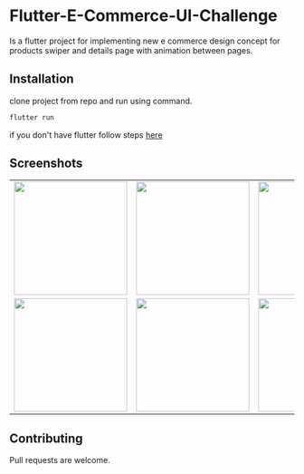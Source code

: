 # Flutter-E-Commerce-UI-Challenge
Is a flutter project for implementing new e commerce design concept for products swiper and details page with animation between pages.

## Installation

clone project from repo and run using command.

```bash
flutter run
```

if you don't have flutter follow steps [here](https://flutter.dev/docs/get-started/install)


## Screenshots
<table>

<tr>
    <td> <img src="https://user-images.githubusercontent.com/24971915/136279943-8540a417-58f6-4f7b-922d-2828af7f2f8d.png" width="200" /></td>
    <td><img src="https://user-images.githubusercontent.com/24971915/136279945-019d8a95-7ced-494e-af58-63b093196ad1.png" width="200" /></td>
    <td> <img src="https://user-images.githubusercontent.com/24971915/136279914-93b63a3b-2dd9-49c9-abf5-b2a590c1888a.png" width="200" /></td>
    <td> <img src="https://user-images.githubusercontent.com/24971915/136279920-b6cf7c53-7fb1-4428-a21f-47a26f8b576f.png" width="200" /></td>
    <td> <img src="https://user-images.githubusercontent.com/24971915/136279923-c2937ed0-e205-4384-81f1-06ef856f7af8.png" width="200" /></td>
    </tr>

<tr> 
    <td> <img src="https://user-images.githubusercontent.com/24971915/136279926-3fb83558-10fe-4a9f-93d4-fc4867f8bab9.png" width="200" /></td>
            <td> <img src="https://user-images.githubusercontent.com/24971915/136279928-9ed28b42-b1ed-49df-b3a5-eeb3e4765d14.png" width="200" /></td>
    <td> <img src="https://user-images.githubusercontent.com/24971915/136279931-1407703d-3561-4c49-a97b-c0baaa84e72e.png" width="200" /></td>
    <td> <img src="https://user-images.githubusercontent.com/24971915/136279933-b5acec4c-aeb3-4fcd-80b4-9c28a37f22e9.png" width="200" /></td>
    <td> <img src="https://user-images.githubusercontent.com/24971915/136279935-35f821db-2c21-4ecf-99a0-8aa8f894e722.png" width="200" /></td>
</tr>

</table>

## Contributing
Pull requests are welcome.

